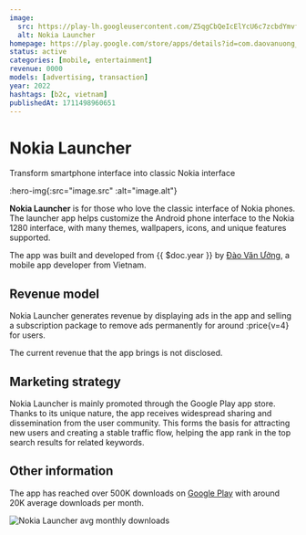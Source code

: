 ```yaml
---
image:
  src: https://play-lh.googleusercontent.com/Z5qgCbQeIcElYcU6c7zcbdYmvfnE0TxpvMswd3ZmShUvekI45UtBQgc6MujbSHsNhXQ=w1024-h512-rw
  alt: Nokia Launcher
homepage: https://play.google.com/store/apps/details?id=com.daovanuong_fpt.nokialauncher
status: active
categories: [mobile, entertainment]
revenue: 0000
models: [advertising, transaction]
year: 2022
hashtags: [b2c, vietnam]
publishedAt: 1711498960651
---
```


# Nokia Launcher

Transform smartphone interface into classic Nokia interface

:hero-img{:src="image.src" :alt="image.alt"}

__Nokia Launcher__ is for those who love the classic interface of Nokia phones. The launcher app helps customize the Android phone interface to the Nokia 1280 interface, with many themes, wallpapers, icons, and unique features supported.

The app was built and developed from {{ $doc.year }} by [Đào Văn Ưởng](https://www.facebook.com/gau.nam.motor), a mobile app developer from Vietnam.

## Revenue model

Nokia Launcher generates revenue by displaying ads in the app and selling a subscription package to remove ads permanently for around :price{v=4} for users.

The current revenue that the app brings is not disclosed.

## Marketing strategy

Nokia Launcher is mainly promoted through the Google Play app store. Thanks to its unique nature, the app receives widespread sharing and dissemination from the user community. This forms the basis for attracting new users and creating a stable traffic flow, helping the app rank in the top search results for related keywords.

## Other information

The app has reached over 500K downloads on [Google Play](https://play-lh.googleusercontent.com/Z5qgCbQeIcElYcU6c7zcbdYmvfnE0TxpvMswd3ZmShUvekI45UtBQgc6MujbSHsNhXQ=w1024-h512-rw) with around 20K average downloads per month.

![Nokia Launcher avg monthly downloads](https://cdn.thunhap.online/product/nokialauncher+downloads.png)
